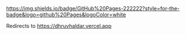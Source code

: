 https://img.shields.io/badge/GitHub%20Pages-222222?style=for-the-badge&logo=github%20Pages&logoColor=white

Redirects to https://dhruvhaldar.vercel.app
